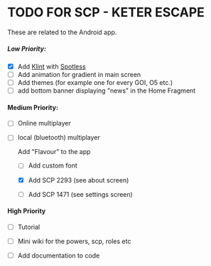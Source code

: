 # TODO FOR SCP - KETER ESCAPE

These are related to the Android app.

##### Low Priority:

- [x] Add [Klint](https://github.com/pinterest/ktlint) with [Spotless](https://github.com/diffplug/spotless)
- [ ] Add animation for gradient in main screen
- [ ] Add themes (for example one for every GOI, O5 etc.)
- [ ] add bottom banner displaying "news" in the Home Fragment

#### Medium Priority:

- [ ] Online multiplayer
- [ ] local (bluetooth) multiplayer
  
  
  
  Add "Flavour" to the app
  - [ ] Add custom font
  
  - [x] Add SCP 2293 (see about screen)
  
  - [ ] Add SCP 1471 (see settings screen)
  
  

#### High Priority

- [ ] Tutorial

- [ ] Mini wiki for the powers, scp, roles etc

- [ ] Add documentation to code
